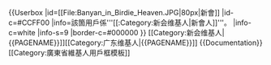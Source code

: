 {{Userbox
  |id=[[File:Banyan_in_Birdie_Heaven.JPG|80px|新會]]
  |id-c=#CCFF00
  |info=該箇用戶係'''[[:Category:新会维基人|新會人]]'''。
  |info-c=white
  |info-s=9
  |border-c=#000000
}}
<includeonly>[[Category:新会维基人|{{PAGENAME}}]][[Category:广东维基人|{{PAGENAME}}]]</includeonly>
<noinclude>
{{Documentation}}
[[Category:廣東省維基人用戶框模板]]
</noinclude>